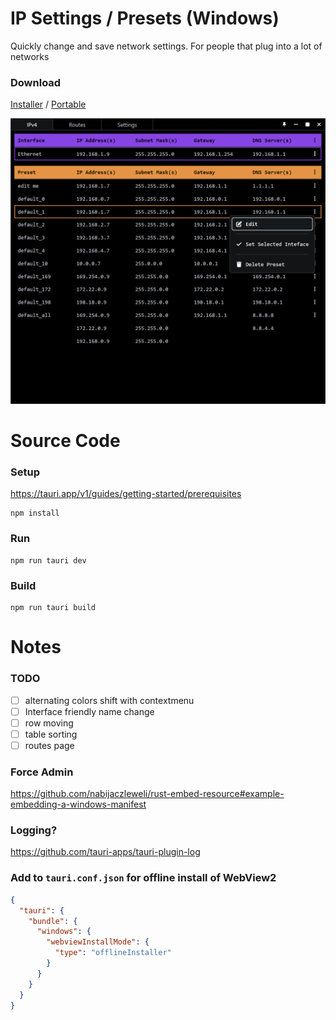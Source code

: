 # IP Settings / Presets (Windows)

Quickly change and save network settings.
For people that plug into a lot of networks

### Download

[Installer](https://github.com/TreyTiderman/IP-Tool/releases/download/v0.1.0/IP-Tool_0.1.0_x64_en-US.msi)
/
[Portable](https://github.com/TreyTiderman/IP-Tool/releases/download/v0.1.0/IP-Tool_0.1.0_x64_en-US.msi)

![Preview UI](./public/preview.png)

# Source Code

### Setup

https://tauri.app/v1/guides/getting-started/prerequisites

```
npm install
```

### Run

```
npm run tauri dev
```

### Build

```
npm run tauri build
```

# Notes

### TODO

- [ ] alternating colors shift with contextmenu
- [ ] Interface friendly name change
- [ ] row moving
- [ ] table sorting
- [ ] routes page

### Force Admin

https://github.com/nabijaczleweli/rust-embed-resource#example-embedding-a-windows-manifest

### Logging?

https://github.com/tauri-apps/tauri-plugin-log

### Add to `tauri.conf.json` for offline install of WebView2

```json
{
  "tauri": {
    "bundle": {
      "windows": {
        "webviewInstallMode": {
          "type": "offlineInstaller"
        }
      }
    }
  }
}
```
